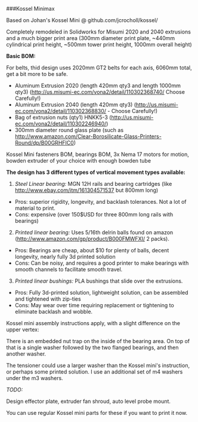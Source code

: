 ###Kossel Minimax

Based on Johan's Kossel Mini @ github.com/jcrocholl/kossel/

Completely remodeled in Solidworks for Misumi 2020 and 2040 extrusions and a much bigger print area (300mm diameter print plate, ~440mm cylindrical print height, ~500mm tower print height, 1000mm overall height)

**Basic BOM:**

For belts, thid design uses 2020mm GT2 belts for each axis, 6060mm total, get a bit more to be safe.

* Aluminum Extrusion 2020 (length 420mm qty3 and length 1000mm qty3) (http://us.misumi-ec.com/vona2/detail/110302368740/ Choose Carefully!)
* Aluminum Extrusion 2040 (length 420mm qty3)  (http://us.misumi-ec.com/vona2/detail/110302368830/ - Choose Carefully!)
* Bag of extrusion nuts (qty1) HNKK5-3 (http://us.misumi-ec.com/vona2/detail/110302246940/)
* 300mm diameter round glass plate (such as http://www.amazon.com/Clear-Borosilicate-Glass-Printers-Round/dp/B00GRHFIC0)


Kossel Mini fasteners BOM, bearings BOM, 3x Nema  17 motors for motion, bowden extruder of your choice with enough bowden tube


**The design has 3 different types of vertical movement types available:**

1. *Steel Linear bearing:* MGN 12H rails and bearing cartridges (like http://www.ebay.com/itm/161304571537 but 800mm long)
  - Pros: superior rigidity, longevity, and backlash tolerances. Not a lot of material to print. 
  - Cons: expensive (over 150$USD for three 800mm long rails with bearings)
 
2. *Printed linear bearing:* Uses 5/16th delrin balls found on amazon (http://www.amazon.com/gp/product/B000FMWFXI/ 2 packs). 
  - Pros: Bearings are cheap, about $10 for plenty of balls, decent longevity, nearly fully 3d printed solution
  - Cons: Can be noisy, and requires a good printer to make bearings with smooth channels to facilitate smooth travel. 
	
3. *Printed linear bushings:* PLA bushings that slide over the extrusions.
  - Pros: Fully 3d-printed solution, lightweight solution, can be assembled and tightened with zip-ties
  - Cons: May wear over time requiring replacement or tightening to eliminate backlash and wobble.



Kossel mini assembly instructions apply, with a slight difference on the upper vertex:

  There is an embedded nut trap on the inside of the bearing area. On top of that is a single washer followed by the two flanged bearings, and then another washer.
  
  The tensioner could use a larger washer than the Kossel mini's instruction, or perhaps some printed solution. I use an additional set of m4 washers under the m3 washers.
		

*TODO:*

Design effector plate, extruder fan shroud, auto level probe mount.
  
  You can use regular Kossel mini parts for these if you want to print it now.	
